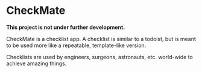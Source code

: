 # CheckMate

**This project is not under further development.**

CheckMate is a checklist app. A checklist is similar to a todoist, but is meant to be used more like a repeatable, template-like version.

Checklists are used by engineers, surgeons, astronauts, etc. world-wide to achieve amazing things.
